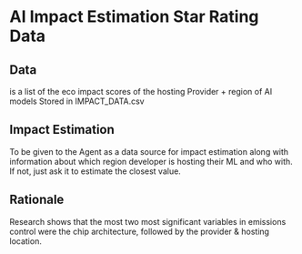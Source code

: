 # AI Impact Estimation Star Rating Data

## Data

is a list of the eco impact scores of the hosting Provider + region of AI models
Stored in IMPACT_DATA.csv

## Impact Estimation

To be given to the Agent as a data source for impact estimation
along with information about which region developer is hosting their ML and who with.
If not, just ask it to estimate the closest value.

## Rationale

Research shows that the most two most significant variables in emissions control were the chip architecture, followed by the provider & hosting location.
